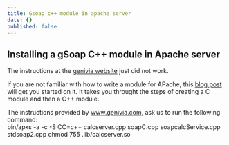 ```yaml
---
title: Gsoap c++ module in apache server
date: {}
published: false
---
```


## Installing a gSoap C++ module in Apache server

The instructions at the [genivia website](https://www.genivia.com/doc/apache/html/index.html) just did not work.

If you are not familiar with how to write a module for APache, this [blog post](http://theunixtips.com/howto-develop-apache-module-in-c/) will get you started on it. It takes you throught the steps of creating a C module and then a C++ module.

The instructions provided by www.genivia.com, ask us to run the following command:  
bin/apxs -a -c -S CC=c++ calcserver.cpp soapC.cpp soapcalcService.cpp stdsoap2.cpp
chmod 755 .lib/calcserver.so